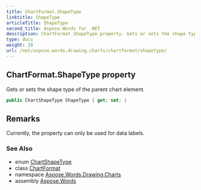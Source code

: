 ```yaml
---
title: ChartFormat.ShapeType
linktitle: ShapeType
articleTitle: ShapeType
second_title: Aspose.Words for .NET
description: ChartFormat ShapeType property. Gets or sets the shape type of the parent chart element in C#.
type: docs
weight: 20
url: /net/aspose.words.drawing.charts/chartformat/shapetype/
---
```

## ChartFormat.ShapeType property

Gets or sets the shape type of the parent chart element.

```csharp
public ChartShapeType ShapeType { get; set; }
```

## Remarks

Currently, the property can only be used for data labels.

### See Also

* enum [ChartShapeType](../../chartshapetype/)
* class [ChartFormat](../)
* namespace [Aspose.Words.Drawing.Charts](../../chartformat/)
* assembly [Aspose.Words](../../../)
